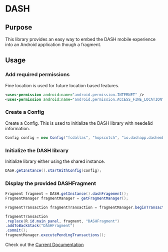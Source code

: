 # DASH

## Purpose

This library provides an easy way to embed the DASH mobile experience into an Android application though a fragment.

## Usage

### Add required permissions

Fine location is used for future location based features.

```xml
<uses-permission android:name="android.permission.INTERNET" />
<uses-permission android:name="android.permission.ACCESS_FINE_LOCATION" />
```

### Create a Config

Create a Config. This is used to initialize the DASH library with needeåd information.

```java
Config config = new Config("fcdallas", "hopscotch", "io.dashapp.dashembedexample");
```
### Initialize the DASH library

Initialize library either using the shared instance.

```java
DASH.getInstance().startWithConfig(config);
```

### Display the provided DASHFragment

```java
Fragment fragment = DASH.getInstance().dashFragement();
FragmentManager fragmentManager = getFragmentManager();

FragmentTransaction fragmentTransaction = fragmentManager.beginTransaction();

fragmentTransaction
.replace(R.id.main_panel, fragment, "DASHFragment")
.addToBackStack("DASHFragment")
.commit();
fragmentManager.executePendingTransactions();
```

Check out the [Current Documentation](https://bitbucket.org/dashdev/dash-embed-android/raw/7343d6062f5d4b4508be739a56ca81c82adc574c/Documentation/DASHAuctions_V1.pdf)
